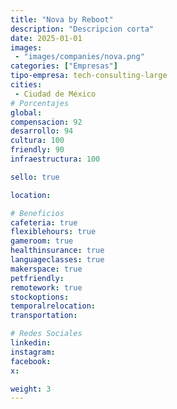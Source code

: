 ```yaml
---
title: "Nova by Reboot"
description: "Descripcion corta"
date: 2025-01-01
images: 
 - "images/companies/nova.png"
categories: ["Empresas"]
tipo-empresa: tech-consulting-large
cities: 
 - Ciudad de México
# Porcentajes  
global: 
compensacion: 92
desarrollo: 94
cultura: 100
friendly: 90
infraestructura: 100

sello: true

location: 

# Beneficios
cafeteria: true
flexiblehours: true
gameroom: true
healthinsurance: true
languageclasses: true
makerspace: true
petfriendly: 
remotework: true
stockoptions: 
temporalrelocation: 
transportation: 

# Redes Sociales
linkedin: 
instagram: 
facebook: 
x: 

weight: 3
---
```

